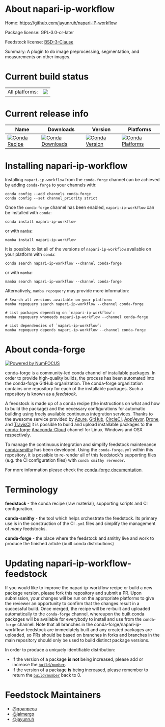 About napari-ip-workflow
========================

Home: https://github.com/jayunruh/napari-IP-workflow

Package license: GPL-3.0-or-later

Feedstock license: [BSD-3-Clause](https://github.com/conda-forge/napari-ip-workflow-feedstock/blob/main/LICENSE.txt)

Summary: A plugin to do image preprocessing, segmentation, and measurements on other images.

Current build status
====================


<table><tr><td>All platforms:</td>
    <td>
      <a href="https://dev.azure.com/conda-forge/feedstock-builds/_build/latest?definitionId=16618&branchName=main">
        <img src="https://dev.azure.com/conda-forge/feedstock-builds/_apis/build/status/napari-ip-workflow-feedstock?branchName=main">
      </a>
    </td>
  </tr>
</table>

Current release info
====================

| Name | Downloads | Version | Platforms |
| --- | --- | --- | --- |
| [![Conda Recipe](https://img.shields.io/badge/recipe-napari--ip--workflow-green.svg)](https://anaconda.org/conda-forge/napari-ip-workflow) | [![Conda Downloads](https://img.shields.io/conda/dn/conda-forge/napari-ip-workflow.svg)](https://anaconda.org/conda-forge/napari-ip-workflow) | [![Conda Version](https://img.shields.io/conda/vn/conda-forge/napari-ip-workflow.svg)](https://anaconda.org/conda-forge/napari-ip-workflow) | [![Conda Platforms](https://img.shields.io/conda/pn/conda-forge/napari-ip-workflow.svg)](https://anaconda.org/conda-forge/napari-ip-workflow) |

Installing napari-ip-workflow
=============================

Installing `napari-ip-workflow` from the `conda-forge` channel can be achieved by adding `conda-forge` to your channels with:

```
conda config --add channels conda-forge
conda config --set channel_priority strict
```

Once the `conda-forge` channel has been enabled, `napari-ip-workflow` can be installed with `conda`:

```
conda install napari-ip-workflow
```

or with `mamba`:

```
mamba install napari-ip-workflow
```

It is possible to list all of the versions of `napari-ip-workflow` available on your platform with `conda`:

```
conda search napari-ip-workflow --channel conda-forge
```

or with `mamba`:

```
mamba search napari-ip-workflow --channel conda-forge
```

Alternatively, `mamba repoquery` may provide more information:

```
# Search all versions available on your platform:
mamba repoquery search napari-ip-workflow --channel conda-forge

# List packages depending on `napari-ip-workflow`:
mamba repoquery whoneeds napari-ip-workflow --channel conda-forge

# List dependencies of `napari-ip-workflow`:
mamba repoquery depends napari-ip-workflow --channel conda-forge
```


About conda-forge
=================

[![Powered by
NumFOCUS](https://img.shields.io/badge/powered%20by-NumFOCUS-orange.svg?style=flat&colorA=E1523D&colorB=007D8A)](https://numfocus.org)

conda-forge is a community-led conda channel of installable packages.
In order to provide high-quality builds, the process has been automated into the
conda-forge GitHub organization. The conda-forge organization contains one repository
for each of the installable packages. Such a repository is known as a *feedstock*.

A feedstock is made up of a conda recipe (the instructions on what and how to build
the package) and the necessary configurations for automatic building using freely
available continuous integration services. Thanks to the awesome service provided by
[Azure](https://azure.microsoft.com/en-us/services/devops/), [GitHub](https://github.com/),
[CircleCI](https://circleci.com/), [AppVeyor](https://www.appveyor.com/),
[Drone](https://cloud.drone.io/welcome), and [TravisCI](https://travis-ci.com/)
it is possible to build and upload installable packages to the
[conda-forge](https://anaconda.org/conda-forge) [Anaconda-Cloud](https://anaconda.org/)
channel for Linux, Windows and OSX respectively.

To manage the continuous integration and simplify feedstock maintenance
[conda-smithy](https://github.com/conda-forge/conda-smithy) has been developed.
Using the ``conda-forge.yml`` within this repository, it is possible to re-render all of
this feedstock's supporting files (e.g. the CI configuration files) with ``conda smithy rerender``.

For more information please check the [conda-forge documentation](https://conda-forge.org/docs/).

Terminology
===========

**feedstock** - the conda recipe (raw material), supporting scripts and CI configuration.

**conda-smithy** - the tool which helps orchestrate the feedstock.
                   Its primary use is in the construction of the CI ``.yml`` files
                   and simplify the management of *many* feedstocks.

**conda-forge** - the place where the feedstock and smithy live and work to
                  produce the finished article (built conda distributions)


Updating napari-ip-workflow-feedstock
=====================================

If you would like to improve the napari-ip-workflow recipe or build a new
package version, please fork this repository and submit a PR. Upon submission,
your changes will be run on the appropriate platforms to give the reviewer an
opportunity to confirm that the changes result in a successful build. Once
merged, the recipe will be re-built and uploaded automatically to the
`conda-forge` channel, whereupon the built conda packages will be available for
everybody to install and use from the `conda-forge` channel.
Note that all branches in the conda-forge/napari-ip-workflow-feedstock are
immediately built and any created packages are uploaded, so PRs should be based
on branches in forks and branches in the main repository should only be used to
build distinct package versions.

In order to produce a uniquely identifiable distribution:
 * If the version of a package **is not** being increased, please add or increase
   the [``build/number``](https://docs.conda.io/projects/conda-build/en/latest/resources/define-metadata.html#build-number-and-string).
 * If the version of a package **is** being increased, please remember to return
   the [``build/number``](https://docs.conda.io/projects/conda-build/en/latest/resources/define-metadata.html#build-number-and-string)
   back to 0.

Feedstock Maintainers
=====================

* [@goanpeca](https://github.com/goanpeca/)
* [@jaimergp](https://github.com/jaimergp/)
* [@jayunruh](https://github.com/jayunruh/)

